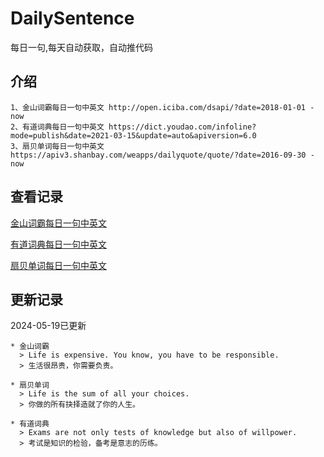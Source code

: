 # DailySentence

每日一句,每天自动获取，自动推代码

## 介绍

```
1、金山词霸每日一句中英文 http://open.iciba.com/dsapi/?date=2018-01-01 - now
2、有道词典每日一句中英文 https://dict.youdao.com/infoline?mode=publish&date=2021-03-15&update=auto&apiversion=6.0
3、扇贝单词每日一句中英文 https://apiv3.shanbay.com/weapps/dailyquote/quote/?date=2016-09-30 - now
```

## 查看记录

[金山词霸每日一句中英文](./data/iciba/)

[有道词典每日一句中英文](./data/youdao/)

[扇贝单词每日一句中英文](./data/shanbay/)

## 更新记录
2024-05-19已更新 
```
* 金山词霸
  > Life is expensive. You know, you have to be responsible.
  > 生活很昂贵，你需要负责。

* 扇贝单词
  > Life is the sum of all your choices.
  > 你做的所有抉择造就了你的人生。

* 有道词典
  > Exams are not only tests of knowledge but also of willpower.
  > 考试是知识的检验，备考是意志的历练。

```
